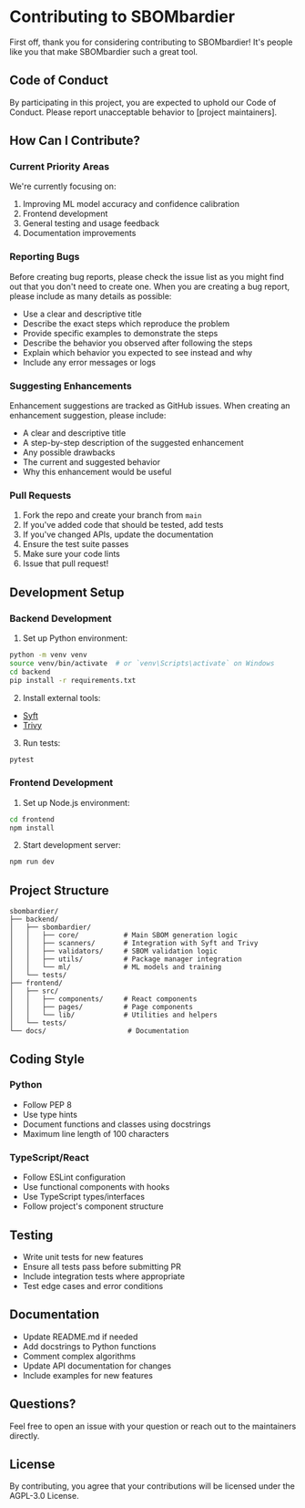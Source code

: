 # Contributing to SBOMbardier

First off, thank you for considering contributing to SBOMbardier! It's people like you that make SBOMbardier such a great tool.

## Code of Conduct

By participating in this project, you are expected to uphold our Code of Conduct. Please report unacceptable behavior to [project maintainers].

## How Can I Contribute?

### Current Priority Areas

We're currently focusing on:
1. Improving ML model accuracy and confidence calibration
2. Frontend development
3. General testing and usage feedback
4. Documentation improvements

### Reporting Bugs

Before creating bug reports, please check the issue list as you might find out that you don't need to create one. When you are creating a bug report, please include as many details as possible:

* Use a clear and descriptive title
* Describe the exact steps which reproduce the problem
* Provide specific examples to demonstrate the steps
* Describe the behavior you observed after following the steps
* Explain which behavior you expected to see instead and why
* Include any error messages or logs

### Suggesting Enhancements

Enhancement suggestions are tracked as GitHub issues. When creating an enhancement suggestion, please include:

* A clear and descriptive title
* A step-by-step description of the suggested enhancement
* Any possible drawbacks
* The current and suggested behavior
* Why this enhancement would be useful

### Pull Requests

1. Fork the repo and create your branch from `main`
2. If you've added code that should be tested, add tests
3. If you've changed APIs, update the documentation
4. Ensure the test suite passes
5. Make sure your code lints
6. Issue that pull request!

## Development Setup

### Backend Development

1. Set up Python environment:
```bash
python -m venv venv
source venv/bin/activate  # or `venv\Scripts\activate` on Windows
cd backend
pip install -r requirements.txt
```

2. Install external tools:
- [Syft](https://github.com/anchore/syft#installation)
- [Trivy](https://aquasecurity.github.io/trivy/latest/getting-started/installation/)

3. Run tests:
```bash
pytest
```

### Frontend Development

1. Set up Node.js environment:
```bash
cd frontend
npm install
```

2. Start development server:
```bash
npm run dev
```

## Project Structure

```
sbombardier/
├── backend/
│   ├── sbombardier/
│   │   ├── core/           # Main SBOM generation logic
│   │   ├── scanners/       # Integration with Syft and Trivy
│   │   ├── validators/     # SBOM validation logic
│   │   ├── utils/          # Package manager integration
│   │   └── ml/             # ML models and training
│   └── tests/
├── frontend/
│   ├── src/
│   │   ├── components/     # React components
│   │   ├── pages/          # Page components
│   │   └── lib/            # Utilities and helpers
│   └── tests/
└── docs/                    # Documentation
```

## Coding Style

### Python
- Follow PEP 8
- Use type hints
- Document functions and classes using docstrings
- Maximum line length of 100 characters

### TypeScript/React
- Follow ESLint configuration
- Use functional components with hooks
- Use TypeScript types/interfaces
- Follow project's component structure

## Testing

- Write unit tests for new features
- Ensure all tests pass before submitting PR
- Include integration tests where appropriate
- Test edge cases and error conditions

## Documentation

- Update README.md if needed
- Add docstrings to Python functions
- Comment complex algorithms
- Update API documentation for changes
- Include examples for new features

## Questions?

Feel free to open an issue with your question or reach out to the maintainers directly.

## License

By contributing, you agree that your contributions will be licensed under the AGPL-3.0 License. 